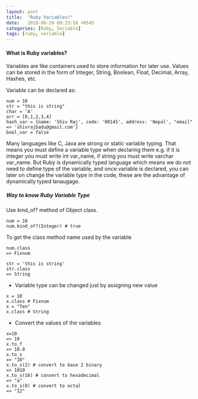 ```yaml
---
layout: post
title:  "Ruby Variables!"
date:   2018-08-29 09:23:58 +0545
categories: [Ruby, Variable]
tags: [ruby, variable]
---
```


#### What is Ruby variables?

Variables are like containers used to store information for later use. Values can be stored in the form of Integer, String, Boolean, Float, Decimal, Array, Hashes, etc.

Variable can be declared as:

```
num = 10
str = "this is string"
char = 'A'
arr = [0,1,2,3,4]
hash_var = {name: 'Shiv Raj', code: '00145', address: 'Nepal', "email" => 'shivrajbadu@gmail.com'}
bool_var = false

```

Many languages like C, Java are strong or static variable typing. That means you must define a variable type when declaring them e.g. if it is integer you must write int var_name, if string you must write varchar var_name. But Ruby is dynamically typed language which means we do not need to define type of the variable, and once variable is declared, you can later on change the variable type in the code, these are the advantage of dynamically typed lanaugage.


##### Way to know Ruby Variable Type

Use kind_of? method of Object class.
```
num = 10
num.kind_of?(Integer) # true
```

To get the class method name used by the variable
```
num.class
=> Fixnum

str = 'this is string'
str.class
=> String
```

* Variable type can be changed just by assigning new value

```
x = 10
x.class # Fixnum
x = "Ten"
x.class # String
```

* Convert the values of the variables

```
x=10
=> 10
x.to_f
=> 10.0
x.to_s
=> "10"
x.to_s(2) # convert to base 2 binary
=> 1010
x.to_s(16) # convert to hexadecimal
=> "a"
x.to_s(8) # convert to octal
=> "12"
```